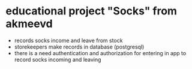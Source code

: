 # educational project "Socks" from akmeevd
- records socks income and leave from stock
- storekeepers make records in database (postgresql)
- there is a need authentication and authorization for entering in app to record socks incoming and leaving
